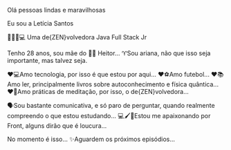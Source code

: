 Olá pessoas lindas e maravilhosas

Eu sou a Letícia Santos

🧘🏻‍♀️💻 Uma de{ZEN}volvedora Java Full Stack Jr

Tenho 28 anos, sou mãe do 🤴🏻 Heitor...
♈Sou ariana, não que isso seja importante, mas talvez seja.

❤️💻Amo tecnologia, por isso é que estou por aqui...
❤️⚽Amo futebol...
❤️📚Amo ler, principalmente livros sobre autoconhecimento e física quântica...
❤️🧘Amo práticas de meditação, por isso, o de{ZEN}volvedora...

🗣️Sou bastante comunicativa, e só paro de perguntar, quando realmente compreendo o que estou estudando...
💻🖌️🤪Estou me apaixonando por Front, alguns dirão que é loucura...

No momento é isso...
✨Aguardem os próximos episódios...


